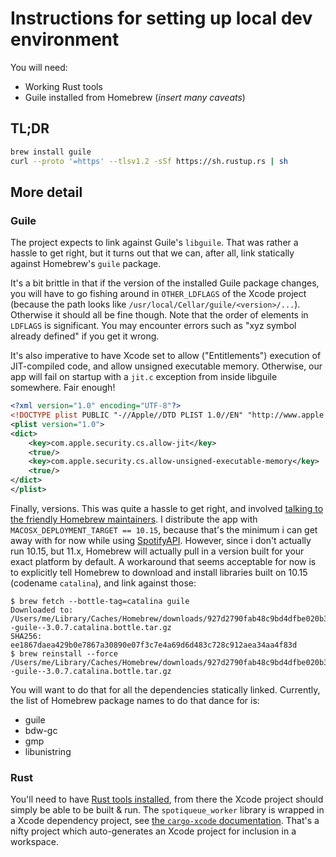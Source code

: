 # Instructions for setting up local dev environment

You will need:

* Working Rust tools
* Guile installed from Homebrew (_insert many caveats_)

## TL;DR

```sh
brew install guile
curl --proto '=https' --tlsv1.2 -sSf https://sh.rustup.rs | sh
```

## More detail

### Guile

The project expects to link against Guile's `libguile`.  That was rather a hassle to get right, but
it turns out that we can, after all, link statically against Homebrew's `guile` package.

It's a bit brittle in that if the version of the installed Guile package changes, you will have to
go fishing around in `OTHER_LDFLAGS` of the Xcode project (because the path looks like
`/usr/local/Cellar/guile/<version>/...`).  Otherwise it should all be fine though.  Note that the
order of elements in `LDFLAGS` is significant.  You may encounter errors such as "xyz symbol already
defined" if you get it wrong.

It's also imperative to have Xcode set to allow ("Entitlements") execution of JIT-compiled code, and
allow unsigned executable memory.  Otherwise, our app will fail on startup with a `jit.c` exception
from inside libguile somewhere.  Fair enough!

```xml
<?xml version="1.0" encoding="UTF-8"?>
<!DOCTYPE plist PUBLIC "-//Apple//DTD PLIST 1.0//EN" "http://www.apple.com/DTDs/PropertyList-1.0.dtd">
<plist version="1.0">
<dict>
	<key>com.apple.security.cs.allow-jit</key>
	<true/>
	<key>com.apple.security.cs.allow-unsigned-executable-memory</key>
	<true/>
</dict>
</plist>
```

Finally, versions.  This was quite a hassle to get right, and involved [talking to the friendly
Homebrew maintainers](https://github.com/Homebrew/discussions/discussions/2114).  I distribute the
app with `MACOSX_DEPLOYMENT_TARGET == 10.15`, because that's the minimum i can get away with for now
while using [SpotifyAPI](https://github.com/Peter-Schorn/SpotifyAPI).  However, since i don't
actually run 10.15, but 11.x, Homebrew will actually pull in a version built for your exact platform
by default.  A workaround that seems acceptable for now is to explicitly tell Homebrew to download
and install libraries built on 10.15 (codename `catalina`), and link against those:

```shellsession
$ brew fetch --bottle-tag=catalina guile
Downloaded to: /Users/me/Library/Caches/Homebrew/downloads/927d2790fab48c9bd4dfbe020b30e94987df1e8f54ab60ac55bf84a012da66d4--guile--3.0.7.catalina.bottle.tar.gz
SHA256: ee1867daea429b0e7867a30890e07f3c7e4a69d6d483c728c912aea34aa4f83d
$ brew reinstall --force /Users/me/Library/Caches/Homebrew/downloads/927d2790fab48c9bd4dfbe020b30e94987df1e8f54ab60ac55bf84a012da66d4--guile--3.0.7.catalina.bottle.tar.gz
```

You will want to do that for all the dependencies statically linked.  Currently, the list of
Homebrew package names to do that dance for is:

* guile
* bdw-gc
* gmp
* libunistring

### Rust

You'll need to have [Rust tools installed](https://www.rust-lang.org/tools/install), from there the
Xcode project should simply be able to be built & run.  The `spotiqueue_worker` library is wrapped
in a Xcode dependency project, see [the `cargo-xcode`
documentation](https://lib.rs/crates/cargo-xcode).  That's a nifty project which auto-generates an
Xcode project for inclusion in a workspace.
